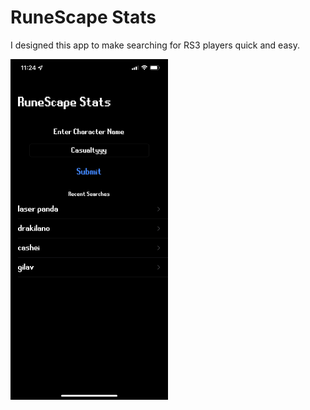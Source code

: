 # RuneScape Stats

I designed this app to make searching for RS3 players quick and easy.

<img src="https://github.com/thomasdye/runescape-stats/blob/master/195982BF-F007-49C1-BF56-A39418F166AC.jpeg?raw=true" width="50%">
